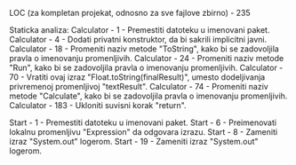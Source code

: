 LOC (za kompletan projekat, odnosno za sve fajlove zbirno) - 235

Staticka analiza:
Calculator -   1 - Premestiti datoteku u imenovani paket.
Calculator -   4 - Dodati privatni konstruktor, da bi sakrili implicitni javni.
Calculator -  18 - Promeniti naziv metode "ToString", kako bi se zadovoljila pravla o imenovanju promenljivih.
Calculator -  24 - Promeniti naziv metode "Run", kako bi se zadovoljila pravla o imenovanju promenljivih.
Calculator -  70 - Vratiti ovaj izraz "Float.toString(finalResult)", umesto dodeljivanja privremenoj promenljivoj "textResult".
Calculator -  74 - Promeniti naziv metode "Calculate", kako bi se zadovoljila pravla o imenovanju promenljivih.
Calculator - 183 - Ukloniti suvisni korak "return".

Start -  1 - Premestiti datoteku u imenovani paket.
Start -  6 - Preimenovati lokalnu promenljivu "Expression" da odgovara izrazu.
Start -  8 - Zameniti izraz "System.out" logerom.
Start - 19 - Zameniti izraz "System.out" logerom.
